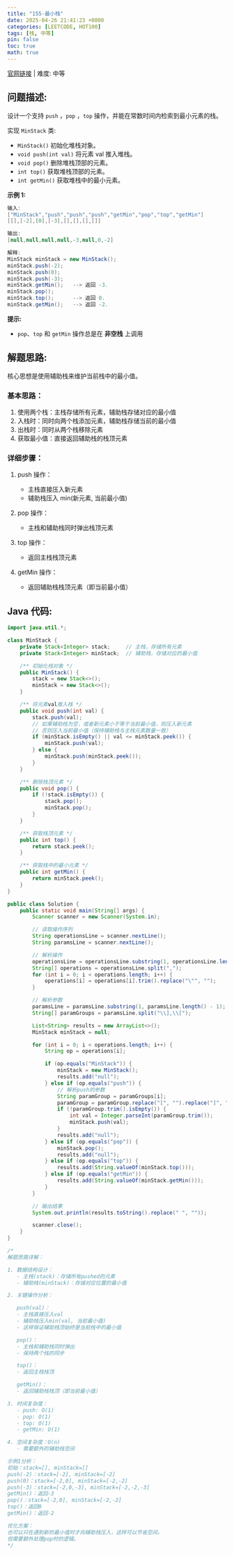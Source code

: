 ```yaml
---
title: "155-最小栈"
date: 2025-04-26 21:41:23 +0800
categories: [LEETCODE, HOT100]
tags: [栈, 中等]
pin: false
toc: true
math: true
---
```


[官网链接](https://leetcode.cn/problems/min-stack/) \| 难度: 中等

## 问题描述:

设计一个支持 `push` ，`pop` ，`top` 操作，并能在常数时间内检索到最小元素的栈。

实现 `MinStack` 类:

- `MinStack()` 初始化堆栈对象。
- `void push(int val)` 将元素 val 推入堆栈。
- `void pop()` 删除堆栈顶部的元素。
- `int top()` 获取堆栈顶部的元素。
- `int getMin()` 获取堆栈中的最小元素。

**示例 1:**

```java
输入:
["MinStack","push","push","push","getMin","pop","top","getMin"]
[[],[-2],[0],[-3],[],[],[],[]]

输出:
[null,null,null,null,-3,null,0,-2]

解释:
MinStack minStack = new MinStack();
minStack.push(-2);
minStack.push(0);
minStack.push(-3);
minStack.getMin();   --> 返回 -3.
minStack.pop();
minStack.top();      --> 返回 0.
minStack.getMin();   --> 返回 -2.
```

**提示:**

- `pop`、`top` 和 `getMin` 操作总是在 **非空栈** 上调用

## 解题思路:

核心思想是使用辅助栈来维护当前栈中的最小值。

### 基本思路：

1. 使用两个栈：主栈存储所有元素，辅助栈存储对应的最小值
2. 入栈时：同时向两个栈添加元素，辅助栈存储当前的最小值
3. 出栈时：同时从两个栈移除元素
4. 获取最小值：直接返回辅助栈的栈顶元素

### 详细步骤：

1. push 操作：

   - 主栈直接压入新元素
   - 辅助栈压入 min(新元素, 当前最小值)

2. pop 操作：

   - 主栈和辅助栈同时弹出栈顶元素

3. top 操作：

   - 返回主栈栈顶元素

4. getMin 操作：

   - 返回辅助栈栈顶元素（即当前最小值）

## Java 代码:

```java
import java.util.*;

class MinStack {
    private Stack<Integer> stack;     // 主栈，存储所有元素
    private Stack<Integer> minStack;  // 辅助栈，存储对应的最小值

    /** 初始化栈对象 */
    public MinStack() {
        stack = new Stack<>();
        minStack = new Stack<>();
    }

    /** 将元素val推入栈 */
    public void push(int val) {
        stack.push(val);
        // 如果辅助栈为空，或者新元素小于等于当前最小值，则压入新元素
        // 否则压入当前最小值（保持辅助栈与主栈元素数量一致）
        if (minStack.isEmpty() || val <= minStack.peek()) {
            minStack.push(val);
        } else {
            minStack.push(minStack.peek());
        }
    }

    /** 删除栈顶元素 */
    public void pop() {
        if (!stack.isEmpty()) {
            stack.pop();
            minStack.pop();
        }
    }

    /** 获取栈顶元素 */
    public int top() {
        return stack.peek();
    }

    /** 获取栈中的最小元素 */
    public int getMin() {
        return minStack.peek();
    }
}

public class Solution {
    public static void main(String[] args) {
        Scanner scanner = new Scanner(System.in);

        // 读取操作序列
        String operationsLine = scanner.nextLine();
        String paramsLine = scanner.nextLine();

        // 解析操作
        operationsLine = operationsLine.substring(1, operationsLine.length() - 1);
        String[] operations = operationsLine.split(",");
        for (int i = 0; i < operations.length; i++) {
            operations[i] = operations[i].trim().replace("\"", "");
        }

        // 解析参数
        paramsLine = paramsLine.substring(1, paramsLine.length() - 1);
        String[] paramGroups = paramsLine.split("\\],\\[");

        List<String> results = new ArrayList<>();
        MinStack minStack = null;

        for (int i = 0; i < operations.length; i++) {
            String op = operations[i];

            if (op.equals("MinStack")) {
                minStack = new MinStack();
                results.add("null");
            } else if (op.equals("push")) {
                // 解析push的参数
                String paramGroup = paramGroups[i];
                paramGroup = paramGroup.replace("[", "").replace("]", "");
                if (!paramGroup.trim().isEmpty()) {
                    int val = Integer.parseInt(paramGroup.trim());
                    minStack.push(val);
                }
                results.add("null");
            } else if (op.equals("pop")) {
                minStack.pop();
                results.add("null");
            } else if (op.equals("top")) {
                results.add(String.valueOf(minStack.top()));
            } else if (op.equals("getMin")) {
                results.add(String.valueOf(minStack.getMin()));
            }
        }

        // 输出结果
        System.out.println(results.toString().replace(" ", ""));

        scanner.close();
    }
}

/*
解题思路详解：

1. 数据结构设计：
   - 主栈(stack)：存储所有pushed的元素
   - 辅助栈(minStack)：存储对应位置的最小值

2. 关键操作分析：

   push(val)：
   - 主栈直接压入val
   - 辅助栈压入min(val, 当前最小值)
   - 这样保证辅助栈顶始终是当前栈中的最小值

   pop()：
   - 主栈和辅助栈同时弹出
   - 保持两个栈的同步

   top()：
   - 返回主栈栈顶

   getMin()：
   - 返回辅助栈栈顶（即当前最小值）

3. 时间复杂度：
   - push: O(1)
   - pop: O(1)
   - top: O(1)
   - getMin: O(1)

4. 空间复杂度：O(n)
   - 需要额外的辅助栈空间

示例1分析：
初始：stack=[], minStack=[]
push(-2)：stack=[-2], minStack=[-2]
push(0)：stack=[-2,0], minStack=[-2,-2]
push(-3)：stack=[-2,0,-3], minStack=[-2,-2,-3]
getMin()：返回-3
pop()：stack=[-2,0], minStack=[-2,-2]
top()：返回0
getMin()：返回-2

优化方案：
也可以只在遇到新的最小值时才向辅助栈压入，这样可以节省空间，
但需要额外处理pop时的逻辑。
*/
```
